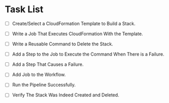 
# Task List

- [ ]  Create/Select a CloudFormation Template to Build a Stack.

- [ ]  Write a Job That Executes CloudFormation With the Template.

- [ ]  Write a Reusable Command to Delete the Stack.

- [ ] Add a Step to the Job to Execute the Command When There is a Failure.

- [ ]  Add a Step That Causes a Failure.

- [ ]  Add Job to the Workflow.

- [ ]  Run the Pipeline Successfully.

- [ ]  Verify The Stack Was Indeed Created and Deleted.
